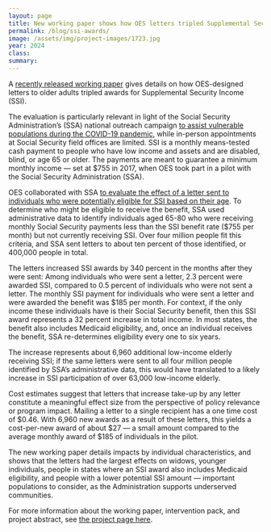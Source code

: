 ```yaml
---	
layout: page	
title: New working paper shows how OES letters tripled Supplemental Security Income awards?
permalink: /blog/ssi-awards/	
image: /assets/img/project-images/1723.jpg
year: 2024
class:	
summary: 	
---	
```


A <a href="https://oes.gsa.gov/assets/publications/1723%20-%20Hemmeter%20et%20al%20(2021)%20-%20Communicating%20Program%20Eligibility%20A%20Supplemental%20Security%20Income%20(SSI)%20Field%20Experiment.pdf">recently released working paper</a> gives details on how OES-designed letters to older adults tripled awards for Supplemental Security Income (SSI). 

The evaluation is particularly relevant in light of the Social Security Administration’s (SSA) national outreach campaign <a href="https://blog.ssa.gov/outreach-to-vulnerable-populations-during-the-covid-19-pandemic/">to assist vulnerable populations during the COVID-19 pandemic</a>, while in-person appointments at Social Security field offices are limited. SSI is a monthly means-tested cash payment to people who have low income and assets and are disabled, blind, or age 65 or older. The payments are meant to guarantee a minimum monthly income — set at $755 in 2017, when OES took part in a pilot with the Social Security Administration (SSA). 

OES collaborated with SSA <a href="https://oes.gsa.gov/projects/increasing-ssi-uptake/">to evaluate the effect of a letter sent to individuals who were potentially eligible for SSI based on their age</a>. To determine who might be eligible to receive the benefit, SSA used administrative data to identify individuals aged 65-80 who were receiving monthly Social Security payments less than the SSI benefit rate ($755 per month) but not currently receiving SSI. Over four million people fit this criteria, and SSA sent letters to about ten percent of those identified, or 400,000 people in total. 

The letters increased SSI awards by 340 percent in the months after they were sent: Among individuals who were sent a letter, 2.3 percent were awarded SSI, compared to 0.5 percent of individuals who were not sent a letter. The monthly SSI payment for individuals who were sent a letter and were awarded the benefit was $185 per month. For context, if the only income these individuals have is their Social Security benefit, then this SSI award represents a 32 percent increase in total income. In most states, the benefit also includes Medicaid eligibility, and, once an individual receives the benefit, SSA re-determines eligibility every one to six years.

The increase represents about 6,960 additional low-income elderly receiving SSI; if the same letters were sent to all four million people identified by SSA’s administrative data, this would have translated to a likely increase in SSI participation of over 63,000 low-income elderly. 

Cost estimates suggest that letters that increase take-up by any letter constitute a meaningful effect size from the perspective of policy relevance or program impact. Mailing a letter to a single recipient has a one time cost of $0.46. With 6,960 new awards as a result of these letters, this yields a cost-per-new award of about $27 — a small amount compared to the average monthly award of $185 of individuals in the pilot. 

The new working paper details impacts by individual characteristics, and shows that the letters had the largest effects on widows, younger individuals, people in states where an SSI award also includes Medicaid eligibility, and people with a lower potential SSI amount — important populations to consider, as the Administration supports underserved communities. 

For more information about the working paper, intervention pack, and project abstract, see <a href="https://oes.gsa.gov/projects/increasing-ssi-uptake/">the project page here</a>.
